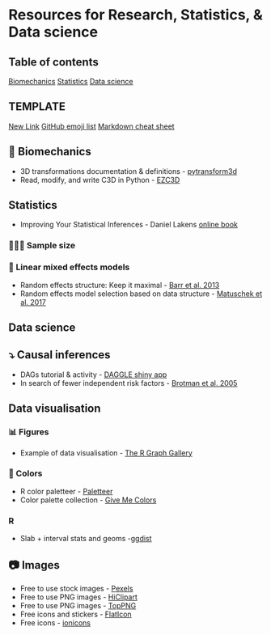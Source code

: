# Resources for Research, Statistics, & Data science

## Table of contents
[Biomechanics](#Biomechanics)
[Statistics](#Statistics)
[Data science](#Datas-science)

## TEMPLATE
[New Link](https://www.website.com)
[GitHub emoji list](https://gist.github.com/rxaviers/7360908)
[Markdown cheat sheet](https://wordpress.com/support/markdown-quick-reference/)

## 🦴 Biomechanics
* 3D transformations documentation & definitions - [pytransform3d](https://dfki-ric.github.io/pytransform3d/)
* Read, modify, and write C3D in Python - [EZC3D](https://github.com/pyomeca/ezc3d)
  
## Statistics
* Improving Your Statistical Inferences - Daniel Lakens [online book](https://lakens.github.io/statistical_inferences/)
### 🧑‍🤝‍🧑 Sample size

### 🔢 Linear mixed effects models
* Random effects structure: Keep it maximal - [Barr et al. 2013](https://doi.org/10.1016/j.jml.2012.11.001)
* Random effects model selection based on data structure - [Matuschek et al. 2017](https://doi.org/10.1016/j.jml.2017.01.001)

## Data science

## ⤵️ Causal inferences
* DAGs tutorial & activity - [DAGGLE shiny app](https://cbdrh.shinyapps.io/daggle)
* In search of fewer independent risk factors - [Brotman et al. 2005](https://doi.org/10.1001/archinte.165.2.138)

## Data visualisation
### 📊 Figures
* Example of data visualisation - [The R Graph Gallery](https://r-graph-gallery.com/index.html)

### 🎨 Colors
* R color paletteer - [Paletteer](https://r-charts.com/color-palettes/)
* Color palette collection - [Give Me Colors](https://observablehq.com/@makio135/give-me-colors)

### R
* Slab + interval stats and geoms -[ggdist](https://cran.r-project.org/web/packages/ggdist/vignettes/slabinterval.html)

## 📷 Images
* Free to use stock images - [Pexels](https://www.pexels.com/)
* Free to use PNG images - [HiClipart](https://www.hiclipart.com/)
* Free to use PNG images - [TopPNG](https://toppng.com/)
* Free icons and stickers - [FlatIcon](https://www.flaticon.com/)
* Free icons - [ionicons](https://ionic.io/ionicons/)

